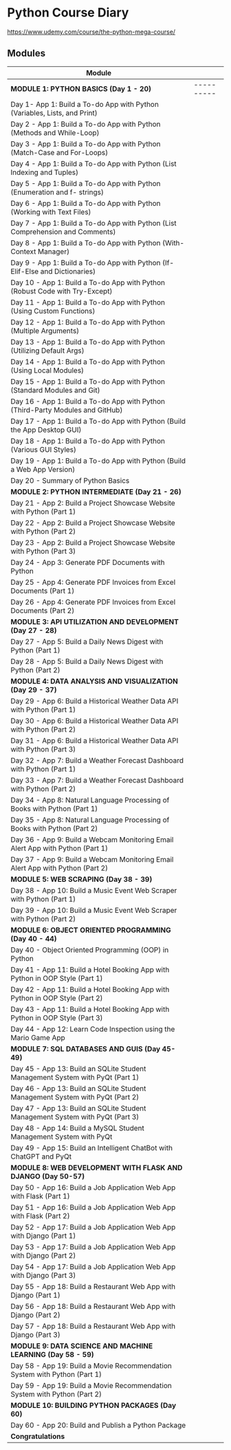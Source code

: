 # Python Course Diary

https://www.udemy.com/course/the-python-mega-course/

## Modules

| Module                                                                         |            |
| ------------------------------------------------------------------------------ | ---------- |
| **MODULE 1: PYTHON BASICS (Day 1 - 20)**                                       | ---------- |
| Day 1- App 1: Build a To-do App with Python (Variables, Lists, and Print)      |            |
| Day 2 - App 1: Build a To-do App with Python (Methods and While-Loop)          |            |
| Day 3 - App 1: Build a To-do App with Python (Match-Case and For-Loops)        |            |
| Day 4 - App 1: Build a To-do App with Python (List Indexing and Tuples)        |            |
| Day 5 - App 1: Build a To-do App with Python (Enumeration and f- strings)      |            |
| Day 6 - App 1: Build a To-do App with Python (Working with Text Files)         |            |
| Day 7 - App 1: Build a To-do App with Python (List Comprehension and Comments) |            |
| Day 8 - App 1: Build a To-do App with Python (With-Context Manager)            |            |
| Day 9 - App 1: Build a To-do App with Python (If-Elif-Else and Dictionaries)   |            |
| Day 10 - App 1: Build a To-do App with Python (Robust Code with Try-Except)    |            |
| Day 11 - App 1: Build a To-do App with Python (Using Custom Functions)         |            |
| Day 12 - App 1: Build a To-do App with Python (Multiple Arguments)             |            |
| Day 13 - App 1: Build a To-do App with Python (Utilizing Default Args)         |            |
| Day 14 - App 1: Build a To-do App with Python (Using Local Modules)            |            |
| Day 15 - App 1: Build a To-do App with Python (Standard Modules and Git)       |            |
| Day 16 - App 1: Build a To-do App with Python (Third-Party Modules and GitHub) |            |
| Day 17 - App 1: Build a To-do App with Python (Build the App Desktop GUI)      |            |
| Day 18 - App 1: Build a To-do App with Python (Various GUI Styles)             |            |
| Day 19 - App 1: Build a To-do App with Python (Build a Web App Version)        |            |
| Day 20 - Summary of Python Basics                                              |            |
| **MODULE 2: PYTHON INTERMEDIATE (Day 21 - 26)**                                |            |
| Day 21 - App 2: Build a Project Showcase Website with Python (Part 1)          |            |
| Day 22 - App 2: Build a Project Showcase Website with Python (Part 2)          |            |
| Day 23 - App 2: Build a Project Showcase Website with Python (Part 3)          |            |
| Day 24 - App 3: Generate PDF Documents with Python                             |            |
| Day 25 - App 4: Generate PDF Invoices from Excel Documents (Part 1)            |            |
| Day 26 - App 4: Generate PDF Invoices from Excel Documents (Part 2)            |            |
| **MODULE 3: API UTILIZATION AND DEVELOPMENT (Day 27 - 28)**                    |            |
| Day 27 - App 5: Build a Daily News Digest with Python (Part 1)                 |            |
| Day 28 - App 5: Build a Daily News Digest with Python (Part 2)                 |            |
| **MODULE 4: DATA ANALYSIS AND VISUALIZATION (Day 29 - 37)**                    |            |
| Day 29 - App 6: Build a Historical Weather Data API with Python (Part 1)       |            |
| Day 30 - App 6: Build a Historical Weather Data API with Python (Part 2)       |            |
| Day 31 - App 6: Build a Historical Weather Data API with Python (Part 3)       |            |
| Day 32 - App 7: Build a Weather Forecast Dashboard with Python (Part 1)        |            |
| Day 33 - App 7: Build a Weather Forecast Dashboard with Python (Part 2)        |            |
| Day 34 - App 8: Natural Language Processing of Books with Python (Part 1)      |            |
| Day 35 - App 8: Natural Language Processing of Books with Python (Part 2)      |            |
| Day 36 - App 9: Build a Webcam Monitoring Email Alert App with Python (Part 1) |            |
| Day 37 - App 9: Build a Webcam Monitoring Email Alert App with Python (Part 2) |            |
| **MODULE 5: WEB SCRAPING (Day 38 - 39)**                                       |            |
| Day 38 - App 10: Build a Music Event Web Scraper with Python (Part 1)          |            |
| Day 39 - App 10: Build a Music Event Web Scraper with Python (Part 2)          |            |
| **MODULE 6: OBJECT ORIENTED PROGRAMMING (Day 40 - 44)**                        |            |
| Day 40 - Object Oriented Programming (OOP) in Python                           |            |
| Day 41 - App 11: Build a Hotel Booking App with Python in OOP Style (Part 1)   |            |
| Day 42 - App 11: Build a Hotel Booking App with Python in OOP Style (Part 2)   |            |
| Day 43 - App 11: Build a Hotel Booking App with Python in OOP Style (Part 3)   |            |
| Day 44 - App 12: Learn Code Inspection using the Mario Game App                |            |
| **MODULE 7: SQL DATABASES AND GUIS (Day 45-49)**                               |            |
| Day 45 - App 13: Build an SQLite Student Management System with PyQt (Part 1)  |            |
| Day 46 - App 13: Build an SQLite Student Management System with PyQt (Part 2)  |            |
| Day 47 - App 13: Build an SQLite Student Management System with PyQt (Part 3)  |            |
| Day 48 - App 14: Build a MySQL Student Management System with PyQt             |            |
| Day 49 - App 15: Build an Intelligent ChatBot with ChatGPT and PyQt            |            |
| **MODULE 8: WEB DEVELOPMENT WITH FLASK AND DJANGO (Day 50-57)**                |            |
| Day 50 - App 16: Build a Job Application Web App with Flask (Part 1)           |            |
| Day 51 - App 16: Build a Job Application Web App with Flask (Part 2)           |            |
| Day 52 - App 17: Build a Job Application Web App with Django (Part 1)          |            |
| Day 53 - App 17: Build a Job Application Web App with Django (Part 2)          |            |
| Day 54 - App 17: Build a Job Application Web App with Django (Part 3)          |            |
| Day 55 - App 18: Build a Restaurant Web App with Django (Part 1)               |            |
| Day 56 - App 18: Build a Restaurant Web App with Django (Part 2)               |            |
| Day 57 - App 18: Build a Restaurant Web App with Django (Part 3)               |            |
| **MODULE 9: DATA SCIENCE AND MACHINE LEARNING (Day 58 - 59)**                  |            |
| Day 58 - App 19: Build a Movie Recommendation System with Python (Part 1)      |            |
| Day 59 - App 19: Build a Movie Recommendation System with Python (Part 2)      |            |
| **MODULE 10: BUILDING PYTHON PACKAGES (Day 60)**                               |            |
| Day 60 - App 20: Build and Publish a Python Package                            |            |
| **Congratulations**                                                            |            |


